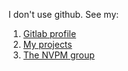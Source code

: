 I don't use github. See my:

1. [Gitlab profile](https://gitlab.com/iasj)
2. [My projects](https://gitlab.com/dashboard/projects)
3. [The NVPM group](https://gitlab.com/nvpm)
